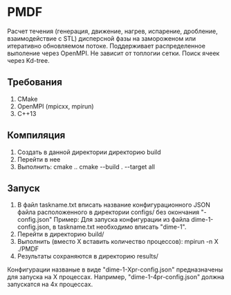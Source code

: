 # PMDF

Расчет течения (генерация, движение, нагрев, испарение, дробление, взаимодействие с STL) дисперсной фазы на замороженом или итеративно обновляемом потоке. 
Поддерживает распределенное выполение через OpenMPI. Не зависит от топлогии сетки. Поиск ячеек через Kd-tree.

## Требования
1. CMake
2. OpenMPI (mpicxx, mpirun)
3. C++13

## Компиляция
1. Создать в данной директории директорию build
2. Перейти в нее
3. Выполнить: 
cmake ..
cmake --build . --target all

## Запуск
1. В файл taskname.txt вписать название конфигурационного JSON файла
расположенного в директории configs/ без окончания "-config.json"
Пример: 
Для запуска конфигурации из файла dime-1-config.json, в 
taskname.txt необходимо вписать "dime-1".
2. Перейти в директорию build/
3. Выполнить (вместо X вставить количество процессов):
mpirun -n X ./PMDF
4. Результаты сохраняются в директорию results/

Конфигурации названые в виде "dime-1-Xpr-config.json" предназначены
для запуска на X процессах. Например, "dime-1-4pr-config.json"
должна запускатся на 4х процессах.
